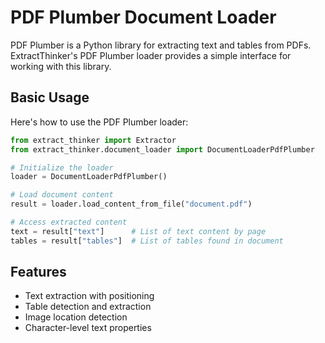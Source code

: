 # PDF Plumber Document Loader

PDF Plumber is a Python library for extracting text and tables from PDFs. ExtractThinker's PDF Plumber loader provides a simple interface for working with this library.

## Basic Usage

Here's how to use the PDF Plumber loader:

```python
from extract_thinker import Extractor
from extract_thinker.document_loader import DocumentLoaderPdfPlumber

# Initialize the loader
loader = DocumentLoaderPdfPlumber()

# Load document content
result = loader.load_content_from_file("document.pdf")

# Access extracted content
text = result["text"]      # List of text content by page
tables = result["tables"]  # List of tables found in document
```

## Features

- Text extraction with positioning
- Table detection and extraction
- Image location detection
- Character-level text properties